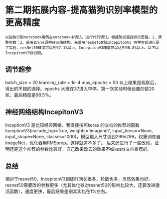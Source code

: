 # 第二期拓展内容-提高猫狗识别率模型的更高精度

    以猫狗识别netebook案例在notebook中调试，进行代码调试。根据附加题提供的思路，1、调整参数；2、采用其它开源神经网络结构。先后用resnet50和IncepitonV3 两种方式进行是了实验，resNet50精度可以到97.1%以上，IncepitonV3精度可以达到98.8%以上。以下以IncepitonV3做说明。

## 调节超参
  batch_size = 20
  learning_rate = 1e-4 
  max_epochs = 50
  以上结果是观察后，得出的不错的选择。epochs 大概在37进入早停，第一次实验时候设置的是20轮，最后精度是98.5%。

## 神经网络结构IncepitonV3
  InceptionV3 是比较经典网络，我直接按照keras 的文档的推荐的函数InceptionV3(include_top=True, weights='imagenet', input_tensor=None, input_shape=None, classes=1000)，模型输入尺寸调到299x299，权重训练自ImageNet，优化器用RMSprop。这样就差不多了。
  后来还进行了一些改动，证明还是这个推荐的参数比较好，自己改来改去的效果不如kears文档推荐的。

## 总结
  相对于resnet50，IncepitonV3训练时间长很多，轮数也多，当然效果也好。resnet50需要改的参数更多（尤其优化器对resnet50的影响比较大，还要改进激活函数），速度更快，最后结果差别其实也在1%左右。
​    





 

